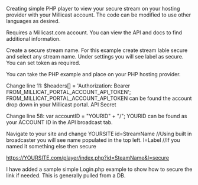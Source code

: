 Creating simple PHP player to view your secure stream on your hosting provider with your Millicast account.
The code can be modified to use other languages as desired.


Requires a Millicast.com account.
You can view the API and docs to find additional information.

Create a secure stream name.
For this example create stream lable secure and select any stream name.
Under settings you will see label as secure. You can set token as required.

You can take the PHP example and place on your PHP hosting provider.

Change line 11: $headers[] = 'Authorization: Bearer FROM_MILLICAT_PORTAL_ACCOUNT_API_TOKEN';
FROM_MILLICAT_PORTAL_ACCOUNT_API_TOKEN can be found the account drop down in your Millicast portal.
API Secret

Change line 58:     var accountID = "YOURID" + "/";
YOURID can be found as your ACCOUNT ID in the API broadcast tab.

Navigate to your site and change
YOURSITE
id=StreamName  //Using built in broadcaster you will see name populated in the top left.
l=Label   //If you named it something else then secure

https://YOURSITE.com/player/index.php?id=SteamName&l=secure

I have added a sample simple Login.php example to show how to secure the link if needed.
This is generally pulled from a DB.





